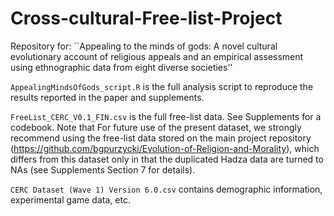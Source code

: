 # Cross-cultural-Free-list-Project
Repository for: ``Appealing to the minds of gods: A novel cultural evolutionary account of religious appeals and an empirical assessment using ethnographic data from eight diverse societies''

`AppealingMindsOfGods_script.R` is the full analysis script to reproduce the results reported in the paper and supplements.

`FreeList_CERC_V0.1_FIN.csv` is the full free-list data. See Supplements for a codebook. Note that For future use of the present dataset, we strongly recommend using the free-list data stored on the main project repository (https://github.com/bgpurzycki/Evolution-of-Religion-and-Morality), which differs from this dataset only in that the duplicated Hadza data are turned to NAs (see Supplements Section 7 for details).

`CERC Dataset (Wave 1) Version 6.0.csv` contains demographic information, experimental game data, etc.
